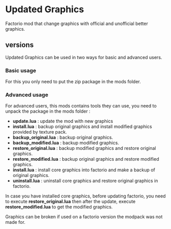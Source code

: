 # Updated Graphics
Factorio mod that change graphics with official and unofficial better graphics.

## versions
Updated Graphics can be used in two ways for basic and advanced users.

### Basic usage
For this you only need to put the zip package in the mods folder.

### Advanced usage
For advanced users, this mods contains tools they can use, you need to unpack the package in the mods folder :
* __update.lua__ : update the mod with new graphics
* __install.lua__ :  backup original graphics and install modified graphics provided by texture pack.
* __backup_original.lua__ : backup original graphics.
* __backup_modified.lua__ : backup modified graphics.
* __restore_original.lua__ : backup modified graphics and restore original graphics.
* __restore_modified.lua__ : backup original graphics and restore modified graphics.
* __install.lua__ : install core graphics into factorio and make a backup of original graphics.
* __uninstall.lua__ : uninstall core graphics and restore original graphics in factorio.

In case you have installed core graphics, before updating factorio, you need to execute __restore_original.lua__ then after the update, execute __restore_modified.lua__ to get the modified graphics.

Graphics can be broken if used on a factorio version the modpack was not made for.

